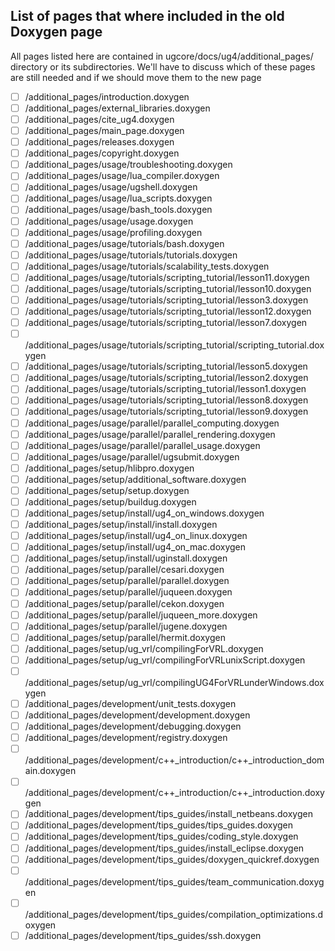 ## List of pages that where included in the old Doxygen page
All pages listed here are contained in ugcore/docs/ug4/additional_pages/ directory or its subdirectories.
We'll have to discuss which of these pages are still needed and if we should move them to the new page

- [ ] /additional_pages/introduction.doxygen
- [ ] /additional_pages/external_libraries.doxygen
- [ ] /additional_pages/cite_ug4.doxygen
- [ ] /additional_pages/main_page.doxygen
- [ ] /additional_pages/releases.doxygen
- [ ] /additional_pages/copyright.doxygen
- [ ] /additional_pages/usage/troubleshooting.doxygen
- [ ] /additional_pages/usage/lua_compiler.doxygen
- [ ] /additional_pages/usage/ugshell.doxygen
- [ ] /additional_pages/usage/lua_scripts.doxygen
- [ ] /additional_pages/usage/bash_tools.doxygen
- [ ] /additional_pages/usage/usage.doxygen
- [ ] /additional_pages/usage/profiling.doxygen
- [ ] /additional_pages/usage/tutorials/bash.doxygen
- [ ] /additional_pages/usage/tutorials/tutorials.doxygen
- [ ] /additional_pages/usage/tutorials/scalability_tests.doxygen
- [ ] /additional_pages/usage/tutorials/scripting_tutorial/lesson11.doxygen
- [ ] /additional_pages/usage/tutorials/scripting_tutorial/lesson10.doxygen
- [ ] /additional_pages/usage/tutorials/scripting_tutorial/lesson3.doxygen
- [ ] /additional_pages/usage/tutorials/scripting_tutorial/lesson12.doxygen
- [ ] /additional_pages/usage/tutorials/scripting_tutorial/lesson7.doxygen
- [ ] /additional_pages/usage/tutorials/scripting_tutorial/scripting_tutorial.doxygen
- [ ] /additional_pages/usage/tutorials/scripting_tutorial/lesson5.doxygen
- [ ] /additional_pages/usage/tutorials/scripting_tutorial/lesson2.doxygen
- [ ] /additional_pages/usage/tutorials/scripting_tutorial/lesson1.doxygen
- [ ] /additional_pages/usage/tutorials/scripting_tutorial/lesson8.doxygen
- [ ] /additional_pages/usage/tutorials/scripting_tutorial/lesson9.doxygen
- [ ] /additional_pages/usage/parallel/parallel_computing.doxygen
- [ ] /additional_pages/usage/parallel/parallel_rendering.doxygen
- [ ] /additional_pages/usage/parallel/parallel_usage.doxygen
- [ ] /additional_pages/usage/parallel/ugsubmit.doxygen
- [ ] /additional_pages/setup/hlibpro.doxygen
- [ ] /additional_pages/setup/additional_software.doxygen
- [ ] /additional_pages/setup/setup.doxygen
- [ ] /additional_pages/setup/buildug.doxygen
- [ ] /additional_pages/setup/install/ug4_on_windows.doxygen
- [ ] /additional_pages/setup/install/install.doxygen
- [ ] /additional_pages/setup/install/ug4_on_linux.doxygen
- [ ] /additional_pages/setup/install/ug4_on_mac.doxygen
- [ ] /additional_pages/setup/install/uginstall.doxygen
- [ ] /additional_pages/setup/parallel/cesari.doxygen
- [ ] /additional_pages/setup/parallel/parallel.doxygen
- [ ] /additional_pages/setup/parallel/juqueen.doxygen
- [ ] /additional_pages/setup/parallel/cekon.doxygen
- [ ] /additional_pages/setup/parallel/juqueen_more.doxygen
- [ ] /additional_pages/setup/parallel/jugene.doxygen
- [ ] /additional_pages/setup/parallel/hermit.doxygen
- [ ] /additional_pages/setup/ug_vrl/compilingForVRL.doxygen
- [ ] /additional_pages/setup/ug_vrl/compilingForVRLunixScript.doxygen
- [ ] /additional_pages/setup/ug_vrl/compilingUG4ForVRLunderWindows.doxygen
- [ ] /additional_pages/development/unit_tests.doxygen
- [ ] /additional_pages/development/development.doxygen
- [ ] /additional_pages/development/debugging.doxygen
- [ ] /additional_pages/development/registry.doxygen
- [ ] /additional_pages/development/c++_introduction/c++_introduction_domain.doxygen
- [ ] /additional_pages/development/c++_introduction/c++_introduction.doxygen
- [ ] /additional_pages/development/tips_guides/install_netbeans.doxygen
- [ ] /additional_pages/development/tips_guides/tips_guides.doxygen
- [ ] /additional_pages/development/tips_guides/coding_style.doxygen
- [ ] /additional_pages/development/tips_guides/install_eclipse.doxygen
- [ ] /additional_pages/development/tips_guides/doxygen_quickref.doxygen
- [ ] /additional_pages/development/tips_guides/team_communication.doxygen
- [ ] /additional_pages/development/tips_guides/compilation_optimizations.doxygen
- [ ] /additional_pages/development/tips_guides/ssh.doxygen
